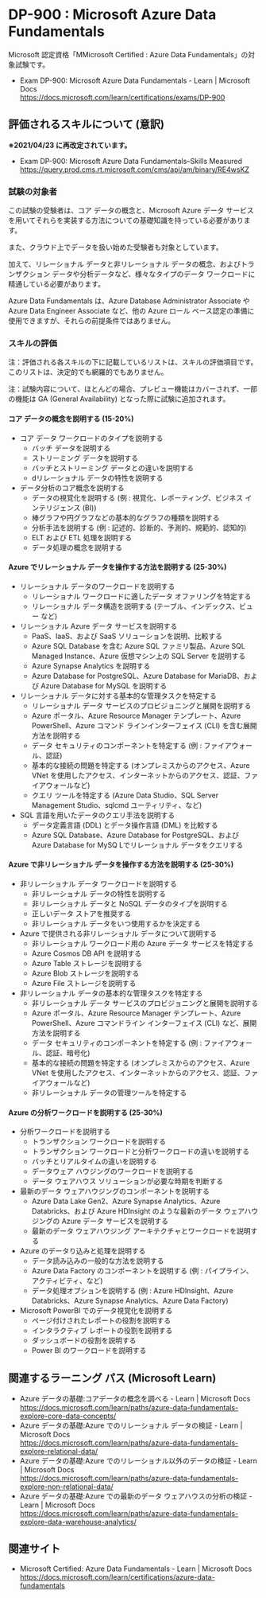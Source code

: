 # DP-900 : Microsoft Azure Data Fundamentals
Microsoft 認定資格「MMicrosoft Certified : Azure Data Fundamentals」の対象試験です。

- Exam DP-900: Microsoft Azure Data Fundamentals - Learn | Microsoft Docs  
https://docs.microsoft.com/learn/certifications/exams/DP-900

## 評価されるスキルについて (意訳)
**※2021/04/23 に再改定されています。**
- Exam DP-900: Microsoft Azure Data Fundamentals–Skills Measured  
https://query.prod.cms.rt.microsoft.com/cms/api/am/binary/RE4wsKZ

### 試験の対象者
この試験の受験者は、コア データの概念と、Microsoft Azure データ サービスを用いてそれらを実装する方法についての基礎知識を持っている必要があります。

また、クラウド上でデータを扱い始めた受験者も対象としています。

加えて、リレーショナル データと非リレーショナル データの概念、およびトランザクション データや分析データなど、様々なタイプのデータ ワークロードに精通している必要があります。

Azure Data Fundamentals は、Azure Database Administrator Associate や Azure Data Engineer Associate など、他の Azure ロール ベース認定の準備に使用できますが、それらの前提条件ではありません。

### スキルの評価
注：評価される各スキルの下に記載しているリストは、スキルの評価項目です。このリストは、決定的でも網羅的でもありません。

注：試験内容について、ほとんどの場合、プレビュー機能はカバーされず、一部の機能は GA (General Availability) となった際に試験に追加されます。

#### コア データの概念を説明する (15-20%)
- コア データ ワークロードのタイプを説明する
  - バッチ データを説明する
  - ストリーミング データを説明する
  - バッチとストリーミング データとの違いを説明する
  - dリレーショナル データの特性を説明する
- データ分析のコア概念を説明する
  - データの視覚化を説明する (例 : 視覚化、レポーティング、ビジネス インテリジェンス (BI))
  - 棒グラフや円グラフなどの基本的なグラフの種類を説明する
  - 分析手法を説明する (例 : 記述的、診断的、予測的、規範的、認知的)
  - ELT および ETL 処理を説明する
  - データ処理の概念を説明する
#### Azure でリレーショナル データを操作する方法を説明する (25-30%)
- リレーショナル データのワークロードを説明する
  - リレーショナル ワークロードに適したデータ オファリングを特定する
  - リレーショナル データ構造を説明する (テーブル、インデックス、ビュー など)
- リレーショナル Azure データ サービスを説明する
  - PaaS、IaaS、および SaaS ソリューションを説明、比較する
  - Azure SQL Database を含む Azure SQL ファミリ製品、Azure SQL Managed Instance、Azure 仮想マシン上の SQL Server を説明する
  - Azure Synapse Analytics を説明する
  - Azure Database for PostgreSQL、Azure Database for MariaDB、および Azure Database for MySQL を説明する
- リレーショナル データに対する基本的な管理タスクを特定する
  - リレーショナル データ サービスのプロビジョニングと展開を説明する
  - Azure ポータル、Azure Resource Manager テンプレート、Azure PowerShell、Azure コマンド ラインインターフェイス (CLI) を含む展開方法を説明する
  - データ セキュリティのコンポーネントを特定する (例 : ファイアウォール、認証)
  - 基本的な接続の問題を特定する (オンプレミスからのアクセス、Azure VNet を使用したアクセス、インターネットからのアクセス、認証、ファイアウォールなど)
  - クエリ ツールを特定する (Azure Data Studio、SQL Server Management Studio、sqlcmd ユーティリティ、など)
- SQL 言語を用いたデータのクエリ手法を説明する
  - データ定義言語 (DDL) とデータ操作言語 (DML) を比較する
  - Azure SQL Database、Azure Database for PostgreSQL、および Azure Database for MySQ Lでリレーショナル データをクエリする
#### Azure で非リレーショナル データを操作する方法を説明する (25-30%)
- 非リレーショナル データ ワークロードを説明する
  - 非リレーショナル データの特性を説明する
  - 非リレーショナル データと NoSQL データのタイプを説明する
  - 正しいデータ ストアを推奨する
  - 非リレーショナル データをいつ使用するかを決定する
- Azure で提供される非リレーショナル データについて説明する
  - 非リレーショナル ワークロード用の Azure データ サービスを特定する
  - Azure Cosmos DB API を説明する
  - Azure Table ストレージを説明する
  - Azure Blob ストレージを説明する
  - Azure File ストレージを説明する
- 非リレーショナル データの基本的な管理タスクを特定する
  - 非リレーショナル データ サービスのプロビジョニングと展開を説明する
  - Azure ポータル、Azure Resource Manager テンプレート、Azure PowerShell、Azure コマンドライン インターフェイス (CLI) など、展開方法を説明する
  - データ セキュリティのコンポーネントを特定する (例 : ファイアウォール、認証、暗号化)
  - 基本的な接続の問題を特定する (オンプレミスからのアクセス、Azure VNet を使用したアクセス、インターネットからのアクセス、認証、ファイアウォールなど)
  - 非リレーショナル データの管理ツールを特定する
#### Azure の分析ワークロードを説明する (25-30%)
- 分析ワークロードを説明する
  - トランザクション ワークロードを説明する
  - トランザクション ワークロードと分析ワークロードの違いを説明する
  - バッチとリアルタイムの違いを説明する
  - データウェア ハウジングのワークロードを説明する
  - データ ウェアハウス ソリューションが必要な時期を判断する
- 最新のデータ ウェアハウジングのコンポーネントを説明する
  - Azure Data Lake Gen2、Azure Synapse Analytics、Azure Databricks、および Azure HDInsight のような最新のデータ ウェアハウジングの Azure データ サービスを説明する
  - 最新のデータ ウェアハウジング アーキテクチャとワークロードを説明する
- Azure のデータり込みと処理を説明する
  - データ読み込みの一般的な方法を説明する
  - Azure Data Factory のコンポーネントを説明する (例 : パイプライン、アクティビティ、など)
  - データ処理オプションを説明する (例 : Azure HDInsight、Azure Databricks、Azure Synapse Analytics、Azure Data Factory)
- Microsoft PowerBI でのデータ視覚化を説明する
  - ページ付けされたレポートの役割を説明する
  - インタラクティブ レポートの役割を説明する
  - ダッシュボードの役割を説明する
  - Power BI のワークロードを説明する

## 関連するラーニング パス (Microsoft Learn)
- Azure データの基礎:コアデータの概念を調べる - Learn | Microsoft Docs  
https://docs.microsoft.com/learn/paths/azure-data-fundamentals-explore-core-data-concepts/
- Azure データの基礎:Azure でのリレーショナル データの検証 - Learn | Microsoft Docs  
https://docs.microsoft.com/learn/paths/azure-data-fundamentals-explore-relational-data/
- Azure データの基礎:Azure でのリレーショナル以外のデータの検証 - Learn | Microsoft Docs  
https://docs.microsoft.com/learn/paths/azure-data-fundamentals-explore-non-relational-data/
- Azure データの基礎:Azure での最新のデータ ウェアハウスの分析の検証 - Learn | Microsoft Docs  
https://docs.microsoft.com/learn/paths/azure-data-fundamentals-explore-data-warehouse-analytics/

## 関連サイト
- Microsoft Certified: Azure Data Fundamentals - Learn | Microsoft Docs  
https://docs.microsoft.com/learn/certifications/azure-data-fundamentals
